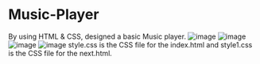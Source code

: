 # Music-Player
By using HTML & CSS, designed a basic Music player.
![image](https://user-images.githubusercontent.com/108432633/176546692-8e72a904-4ca6-4fd8-9512-45279c641a7d.png)
![image](https://user-images.githubusercontent.com/108432633/176546838-d0506a1e-bb59-4759-be8a-9ea4132b7207.png)
![image](https://user-images.githubusercontent.com/108432633/176546886-328a25e1-bc8e-47f4-abdd-13ee6199a584.png)
![image](https://user-images.githubusercontent.com/108432633/176546926-d777150c-d9ee-4208-a827-645f0d97badb.png)
style.css is the CSS file for the index.html and style1.css is the CSS file for the next.html.
